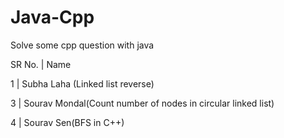 # Java-Cpp
Solve some cpp question with java


SR No. | Name

1   |   Subha Laha (Linked list reverse)

3  |  Sourav Mondal(Count number of nodes in circular linked list)

4   |   Sourav Sen(BFS in C++)